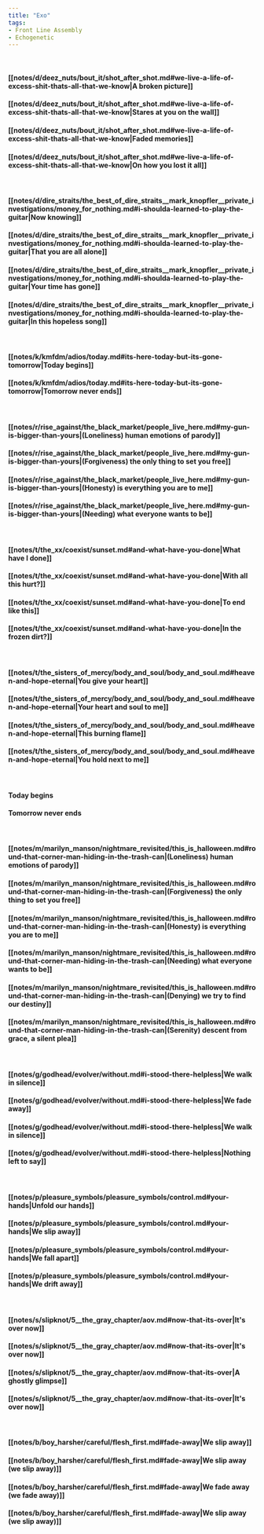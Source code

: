 ```yaml
---
title: "Exo"
tags:
- Front Line Assembly
- Echogenetic
---
```

&nbsp;
#### [[notes/d/deez_nuts/bout_it/shot_after_shot.md#we-live-a-life-of-excess-shit-thats-all-that-we-know|A broken picture]]
#### [[notes/d/deez_nuts/bout_it/shot_after_shot.md#we-live-a-life-of-excess-shit-thats-all-that-we-know|Stares at you on the wall]]
#### [[notes/d/deez_nuts/bout_it/shot_after_shot.md#we-live-a-life-of-excess-shit-thats-all-that-we-know|Faded memories]]
#### [[notes/d/deez_nuts/bout_it/shot_after_shot.md#we-live-a-life-of-excess-shit-thats-all-that-we-know|On how you lost it all]]
&nbsp;
#### [[notes/d/dire_straits/the_best_of_dire_straits__mark_knopfler__private_investigations/money_for_nothing.md#i-shoulda-learned-to-play-the-guitar|Now knowing]]
#### [[notes/d/dire_straits/the_best_of_dire_straits__mark_knopfler__private_investigations/money_for_nothing.md#i-shoulda-learned-to-play-the-guitar|That you are all alone]]
#### [[notes/d/dire_straits/the_best_of_dire_straits__mark_knopfler__private_investigations/money_for_nothing.md#i-shoulda-learned-to-play-the-guitar|Your time has gone]]
#### [[notes/d/dire_straits/the_best_of_dire_straits__mark_knopfler__private_investigations/money_for_nothing.md#i-shoulda-learned-to-play-the-guitar|In this hopeless song]]
&nbsp;
#### [[notes/k/kmfdm/adios/today.md#its-here-today-but-its-gone-tomorrow|Today begins]]
#### [[notes/k/kmfdm/adios/today.md#its-here-today-but-its-gone-tomorrow|Tomorrow never ends]]
&nbsp;
#### [[notes/r/rise_against/the_black_market/people_live_here.md#my-gun-is-bigger-than-yours|(Loneliness)   human emotions of parody]]
#### [[notes/r/rise_against/the_black_market/people_live_here.md#my-gun-is-bigger-than-yours|(Forgiveness)   the only thing to set you free]]
#### [[notes/r/rise_against/the_black_market/people_live_here.md#my-gun-is-bigger-than-yours|(Honesty)   is everything you are to me]]
#### [[notes/r/rise_against/the_black_market/people_live_here.md#my-gun-is-bigger-than-yours|(Needing)   what everyone wants to be]]
&nbsp;
#### [[notes/t/the_xx/coexist/sunset.md#and-what-have-you-done|What have I done]]
#### [[notes/t/the_xx/coexist/sunset.md#and-what-have-you-done|With all this hurt?]]
#### [[notes/t/the_xx/coexist/sunset.md#and-what-have-you-done|To end like this]]
#### [[notes/t/the_xx/coexist/sunset.md#and-what-have-you-done|In the frozen dirt?]]
&nbsp;
#### [[notes/t/the_sisters_of_mercy/body_and_soul/body_and_soul.md#heaven-and-hope-eternal|You give your heart]]
#### [[notes/t/the_sisters_of_mercy/body_and_soul/body_and_soul.md#heaven-and-hope-eternal|Your heart and soul to me]]
#### [[notes/t/the_sisters_of_mercy/body_and_soul/body_and_soul.md#heaven-and-hope-eternal|This burning flame]]
#### [[notes/t/the_sisters_of_mercy/body_and_soul/body_and_soul.md#heaven-and-hope-eternal|You hold next to me]]
&nbsp;
#### Today begins
#### Tomorrow never ends
&nbsp;
#### [[notes/m/marilyn_manson/nightmare_revisited/this_is_halloween.md#round-that-corner-man-hiding-in-the-trash-can|(Loneliness)   human emotions of parody]]
#### [[notes/m/marilyn_manson/nightmare_revisited/this_is_halloween.md#round-that-corner-man-hiding-in-the-trash-can|(Forgiveness)   the only thing to set you free]]
#### [[notes/m/marilyn_manson/nightmare_revisited/this_is_halloween.md#round-that-corner-man-hiding-in-the-trash-can|(Honesty)   is everything you are to me]]
#### [[notes/m/marilyn_manson/nightmare_revisited/this_is_halloween.md#round-that-corner-man-hiding-in-the-trash-can|(Needing)   what everyone wants to be]]
#### [[notes/m/marilyn_manson/nightmare_revisited/this_is_halloween.md#round-that-corner-man-hiding-in-the-trash-can|(Denying)   we try to find our destiny]]
#### [[notes/m/marilyn_manson/nightmare_revisited/this_is_halloween.md#round-that-corner-man-hiding-in-the-trash-can|(Serenity)   descent from grace, a silent plea]]
&nbsp;
#### [[notes/g/godhead/evolver/without.md#i-stood-there-helpless|We walk in silence]]
#### [[notes/g/godhead/evolver/without.md#i-stood-there-helpless|We fade away]]
#### [[notes/g/godhead/evolver/without.md#i-stood-there-helpless|We walk in silence]]
#### [[notes/g/godhead/evolver/without.md#i-stood-there-helpless|Nothing left to say]]
&nbsp;
#### [[notes/p/pleasure_symbols/pleasure_symbols/control.md#your-hands|Unfold our hands]]
#### [[notes/p/pleasure_symbols/pleasure_symbols/control.md#your-hands|We slip away]]
#### [[notes/p/pleasure_symbols/pleasure_symbols/control.md#your-hands|We fall apart]]
#### [[notes/p/pleasure_symbols/pleasure_symbols/control.md#your-hands|We drift away]]
&nbsp;
#### [[notes/s/slipknot/5__the_gray_chapter/aov.md#now-that-its-over|It's over now]]
#### [[notes/s/slipknot/5__the_gray_chapter/aov.md#now-that-its-over|It's over now]]
#### [[notes/s/slipknot/5__the_gray_chapter/aov.md#now-that-its-over|A ghostly glimpse]]
#### [[notes/s/slipknot/5__the_gray_chapter/aov.md#now-that-its-over|It's over now]]
&nbsp;
#### [[notes/b/boy_harsher/careful/flesh_first.md#fade-away|We slip away]]
#### [[notes/b/boy_harsher/careful/flesh_first.md#fade-away|We slip away (we slip away)]]
#### [[notes/b/boy_harsher/careful/flesh_first.md#fade-away|We fade away (we fade away)]]
#### [[notes/b/boy_harsher/careful/flesh_first.md#fade-away|We slip away (we slip away)]]
